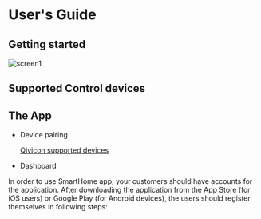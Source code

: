 
# User's Guide

## Getting started
![screen1](https://github.com/lauraleonhardt/SmartHome-App-demo.github.oi/blob/master/AR.png)



## Supported Control devices
## The App
* Device pairing

  [Qivicon supported devices](https://www.qivicon.com/assets/Products/Uploads/QIVICON-Kompatibilitaetsliste.pdf)
* Dashboard

In order to use SmartHome app, your customers should have accounts for the application. After downloading the application from the App Store (for iOS users) or Google Play (for Android devices), the users should register themselves in following steps:
